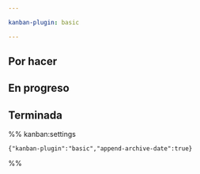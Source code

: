 ```yaml
---

kanban-plugin: basic

---
```


## Por hacer



## En progreso



## Terminada





%% kanban:settings
```
{"kanban-plugin":"basic","append-archive-date":true}
```
%%